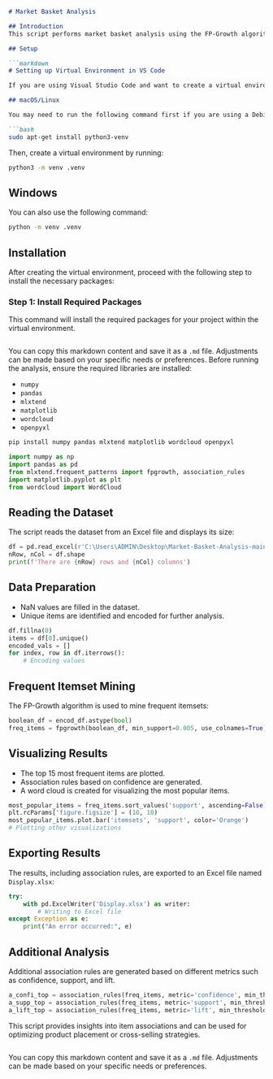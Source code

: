 ```markdown
# Market Basket Analysis

## Introduction
This script performs market basket analysis using the FP-Growth algorithm. It analyzes a dataset of groceries to discover patterns and associations between items frequently purchased together.

## Setup

```markdown
# Setting up Virtual Environment in VS Code

If you are using Visual Studio Code and want to create a virtual environment, follow these steps based on your operating system:

## macOS/Linux

You may need to run the following command first if you are using a Debian-based OS:

```bash
sudo apt-get install python3-venv
```

Then, create a virtual environment by running:

```bash
python3 -m venv .venv
```

## Windows

You can also use the following command:

```bash
python -m venv .venv
```

## Installation

After creating the virtual environment, proceed with the following step to install the necessary packages:

### Step 1: Install Required Packages
This command will install the required packages for your project within the virtual environment.
```
```

You can copy this markdown content and save it as a `.md` file. Adjustments can be made based on your specific needs or preferences.
Before running the analysis, ensure the required libraries are installed:
- `numpy`
- `pandas`
- `mlxtend`
- `matplotlib`
- `wordcloud`
- `openpyxl`

```bash
pip install numpy pandas mlxtend matplotlib wordcloud openpyxl
```



```python
import numpy as np 
import pandas as pd
from mlxtend.frequent_patterns import fpgrowth, association_rules
import matplotlib.pyplot as plt
from wordcloud import WordCloud
```

## Reading the Dataset
The script reads the dataset from an Excel file and displays its size:

```python
df = pd.read_excel(r'C:\Users\ADMIN\Desktop\Market-Basket-Analysis-main\groceries.xlsx', header=None)
nRow, nCol = df.shape
print(f'There are {nRow} rows and {nCol} columns')
```

## Data Preparation
- NaN values are filled in the dataset.
- Unique items are identified and encoded for further analysis.

```python
df.fillna(0)
items = df[0].unique()
encoded_vals = []
for index, row in df.iterrows():
    # Encoding values
```

## Frequent Itemset Mining
The FP-Growth algorithm is used to mine frequent itemsets:

```python
boolean_df = encod_df.astype(bool)
freq_items = fpgrowth(boolean_df, min_support=0.005, use_colnames=True)
```

## Visualizing Results
- The top 15 most frequent items are plotted.
- Association rules based on confidence are generated.
- A word cloud is created for visualizing the most popular items.

```python
most_popular_items = freq_items.sort_values('support', ascending=False).head(15)
plt.rcParams['figure.figsize'] = (10, 10)
most_popular_items.plot.bar('itemsets', 'support', color='Orange')
# Plotting other visualizations
```

## Exporting Results
The results, including association rules, are exported to an Excel file named `Display.xlsx`:

```python
try:
    with pd.ExcelWriter('Display.xlsx') as writer:
        # Writing to Excel file
except Exception as e:
    print("An error occurred:", e)
```

## Additional Analysis
Additional association rules are generated based on different metrics such as confidence, support, and lift.

```python
a_confi_top = association_rules(freq_items, metric='confidence', min_threshold=0.2).sort_values('confidence', ascending=False).head(10)
a_supp_top = association_rules(freq_items, metric='support', min_threshold=0.05).sort_values('support', ascending=False).head()
a_lift_top = association_rules(freq_items, metric='lift', min_threshold=3).sort_values('lift', ascending=False).head(20)
```

This script provides insights into item associations and can be used for optimizing product placement or cross-selling strategies.
```
```

You can copy this markdown content and save it as a `.md` file. Adjustments can be made based on your specific needs or preferences.